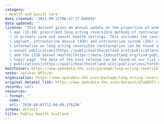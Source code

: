 ```yaml
---
category:
- Health and Social Care
date_created: '2021-09-21T08:47:27.686693'
date_updated: ''
license: "This dataset gives an annual update on the proportion of women of reproductive\
  \ age (15-49) prescribed long acting reversible methods of contraception (LARC)\
  \ in primary care and sexual health settings. This includes the contraceptive injection,\
  \ implant, intrauterine device (IUD) and intrauterine system (IUS).\r \r Further\
  \ information on long acting reversible contraception can be found in the [recent\
  \ annual publication](https://publichealthscotland.scot/publications/long-acting-reversible-contraception-larc-key-clinical-indicator-kci/)\
  \ and the [ISD Sexual Health](https://beta.isdscotland.org/find-publications-and-data/population-health/sexual-health/)\
  \ topic page. The date of the next release can be found on our list of [forthcoming\
  \ publications](https://publichealthscotland.scot/publications/forthcoming-publications/)."
maintainer: https://www.opendata.nhs.scot/package/long-acting-reversible-methods-of-contraception-larc-in-scotland
notes: <p>ckan API</p>
organization: https://www.opendata.nhs.scot/package/long-acting-reversible-methods-of-contraception-larc-in-scotland
original_dataset_link: https://www.opendata.nhs.scot/dataset/d7a60977-e127-4817-8669-69458d14ab4b/resource/bec034bb-d3c4-41dc-9449-436780d3f71f/download/larc_by_deprivation-_2021.csv
records: null
resources:
- format: ''
  name: ''
  url: '2020-04-02T12:00:09.176236'
schema: default
title: Public Health Scotland
---
```

